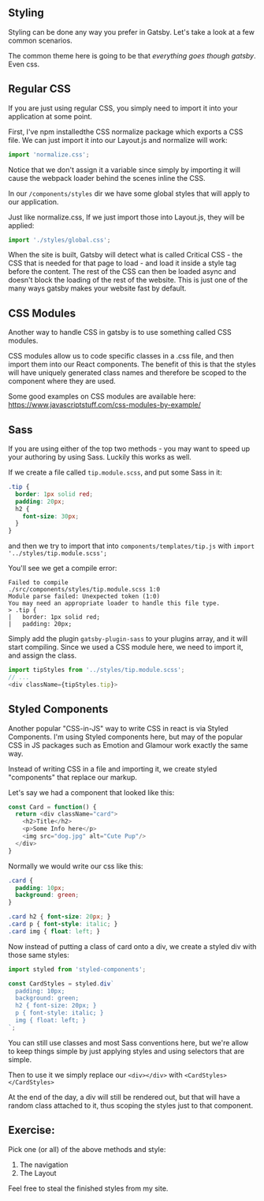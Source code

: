 ## Styling

Styling can be done any way you prefer in Gatsby. Let's take a look at a few common scenarios.

The common theme here is going to be that _everything goes though gatsby_. Even css.

## Regular CSS

If you are just using regular CSS, you simply need to import it into your application at some point.

First, I've npm installedthe CSS normalize package which exports a CSS file. We can just import it into our Layout.js and normalize will work:

```js
import 'normalize.css';
```

Notice that we don't assign it a variable since simply by importing it will cause the webpack loader behind the scenes inline the CSS.

In our `/components/styles` dir we have some global styles that will apply to our application.

Just like normalize.css, If we just import those into Layout.js, they will be applied:

```js
import './styles/global.css';
```

When the site is built, Gatsby will detect what is called Critical CSS - the CSS that is needed for that page to load - and load it inside a style tag before the content. The rest of the CSS can then be loaded async and doesn't block the loading of the rest of the website. This is just one of the many ways gatsby makes your website fast by default.

## CSS Modules

Another way to handle CSS in gatsby is to use something called CSS modules.

CSS modules allow us to code specific classes in a .css file, and then import them into our React components. The benefit of this is that the styles will have uniquely generated class names and therefore be scoped to the component where they are used.


Some good examples on CSS modules are available here: <https://www.javascriptstuff.com/css-modules-by-example/>

## Sass

If you are using either of the top two methods - you may want to speed up your authoring by using Sass. Luckily this works as well.

If we create a file called `tip.module.scss`, and put some Sass in it:

```scss
.tip {
  border: 1px solid red;
  padding: 20px;
  h2 {
    font-size: 30px;
  }
}
```

and then we try to import that into `components/templates/tip.js` with `import '../styles/tip.module.scss';`

You'll see we get a compile error:

```
Failed to compile
./src/components/styles/tip.module.scss 1:0
Module parse failed: Unexpected token (1:0)
You may need an appropriate loader to handle this file type.
> .tip {
|   border: 1px solid red;
|   padding: 20px;
```

Simply add the plugin `gatsby-plugin-sass` to your plugins array, and it will start compiling. Since we used a CSS module here, we need to import it, and assign the class.

```js
import tipStyles from '../styles/tip.module.scss';
// ...
<div className={tipStyles.tip}>
```

## Styled Components

Another popular "CSS-in-JS" way to write CSS in react is via Styled Components. I'm using Styled components here, but may of the popular CSS in JS packages such as Emotion and Glamour work exactly the same way.

Instead of writing CSS in a file and importing it, we create styled "components" that replace our markup.

Let's say we had a component that looked like this:

```js
const Card = function() {
  return <div className="card">
    <h2>Title</h2>
    <p>Some Info here</p>
    <img src="dog.jpg" alt="Cute Pup"/>
  </div>
}
```

Normally we would write our css like this:

```css
.card {
  padding: 10px;
  background: green;
}

.card h2 { font-size: 20px; }
.card p { font-style: italic; }
.card img { float: left; }
```

Now instead of putting a class of card onto a div, we create a styled div with those same styles:

```js
import styled from 'styled-components';

const CardStyles = styled.div`
  padding: 10px;
  background: green;
  h2 { font-size: 20px; }
  p { font-style: italic; }
  img { float: left; }
`;
```

You can still use classes and most Sass conventions here, but we're allow to keep things simple by just applying styles and using selectors that are simple.

Then to use it we simply replace our `<div></div>` with `<CardStyles></CardStyles>`

At the end of the day, a div will still be rendered out, but that will have a random class attached to it, thus scoping the styles just to that component.


## Exercise:

Pick one (or all) of the above methods and style:

1. The navigation
1. The Layout


Feel free to steal the finished styles from my site.


